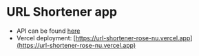 # URL Shortener app

- API can be found [here](https://github.com/agustinb-dev/urls-server)
- Vercel deployment: [https://url-shortener-rose-nu.vercel.app](https://url-shortener-rose-nu.vercel.app)
